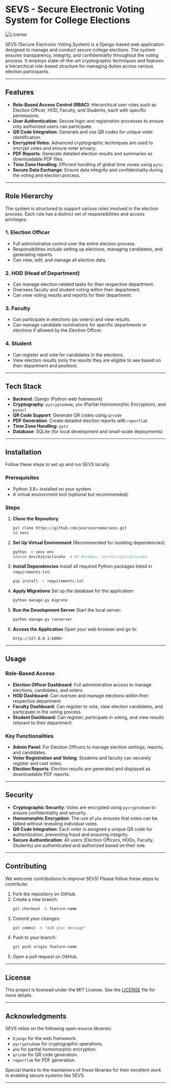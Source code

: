 
# SEVS - Secure Electronic Voting System for College Elections
![License](https://img.shields.io/badge/license-MIT-blue.svg)

SEVS (Secure Electronic Voting System) is a Django-based web application designed to manage and conduct secure college elections. The system ensures transparency, integrity, and confidentiality throughout the voting process. It employs state-of-the-art cryptographic techniques and features a hierarchical role-based structure for managing duties across various election participants.

---

## Features

- **Role-Based Access Control (RBAC)**: Hierarchical user roles such as Election Officer, HOD, Faculty, and Students, each with specific permissions.
- **User Authentication**: Secure login and registration processes to ensure only authorized users can participate.
- **QR Code Integration**: Generate and use QR codes for unique voter identification.
- **Encrypted Votes**: Advanced cryptographic techniques are used to encrypt votes and ensure voter privacy.
- **PDF Reports**: Generate detailed election results and summaries as downloadable PDF files.
- **Time Zone Handling**: Efficient handling of global time zones using `pytz`.
- **Secure Data Exchange**: Ensure data integrity and confidentiality during the voting and election process.

---

## Role Hierarchy

The system is structured to support various roles involved in the election process. Each role has a distinct set of responsibilities and access privileges:

### 1. **Election Officer**
   - Full administrative control over the entire election process.
   - Responsibilities include setting up elections, managing candidates, and generating reports.
   - Can view, edit, and manage all election data.

### 2. **HOD (Head of Department)**
   - Can manage election-related tasks for their respective department.
   - Oversees faculty and student voting within their department.
   - Can view voting results and reports for their department.

### 3. **Faculty**
   - Can participate in elections (as voters) and view results.
   - Can manage candidate nominations for specific departments or elections if allowed by the Election Officer.

### 4. **Student**
   - Can register and vote for candidates in the elections.
   - View election results (only the results they are eligible to see based on their department and position).

---

## Tech Stack

- **Backend**: Django (Python web framework)
- **Cryptography**: `pycryptodome`, `phe` (Partial Homomorphic Encryption), and `pynacl`
- **QR Code Support**: Generate QR codes using `qrcode`
- **PDF Generation**: Create detailed election reports with `reportlab`
- **Time Zone Handling**: `pytz`
- **Database**: SQLite (for local development and small-scale deployments)

---

## Installation

Follow these steps to set up and run SEVS locally:

### Prerequisites

- Python 3.8+ installed on your system.
- A virtual environment tool (optional but recommended).

### Steps

1. **Clone the Repository**
   ```bash
   git clone https://github.com/yourusername/sevs.git
   cd sevs
   ```

2. **Set Up Virtual Environment**
   (Recommended for isolating dependencies)
   ```bash
   python -m venv env
   source env/bin/activate  # On Windows: env\Scripts\activate
   ```

3. **Install Dependencies**
   Install all required Python packages listed in `requirements.txt`:
   ```bash
   pip install -r requirements.txt
   ```

4. **Apply Migrations**
   Set up the database for the application:
   ```bash
   python manage.py migrate
   ```

5. **Run the Development Server**
   Start the local server:
   ```bash
   python manage.py runserver
   ```

6. **Access the Application**
   Open your web browser and go to:
   ```
   http://127.0.0.1:8000/
   ```

---

## Usage

### Role-Based Access

- **Election Officer Dashboard**: Full administrative access to manage elections, candidates, and voters.
- **HOD Dashboard**: Can oversee and manage elections within their respective department.
- **Faculty Dashboard**: Can register to vote, view election candidates, and participate in the voting process.
- **Student Dashboard**: Can register, participate in voting, and view results relevant to their department.

### Key Functionalities

- **Admin Panel**: For Election Officers to manage election settings, reports, and candidates.
- **Voter Registration and Voting**: Students and faculty can securely register and cast votes.
- **Election Reports**: Election results are generated and displayed as downloadable PDF reports.

---

## Security

- **Cryptographic Security**: Votes are encrypted using `pycryptodome` to ensure confidentiality and security.
- **Homomorphic Encryption**: The use of `phe` ensures that votes can be tallied without revealing individual votes.
- **QR Code Integration**: Each voter is assigned a unique QR code for authentication, preventing fraud and ensuring integrity.
- **Secure Authentication**: All users (Election Officers, HODs, Faculty, Students) are authenticated and authorized based on their role.

---

## Contributing

We welcome contributions to improve SEVS! Please follow these steps to contribute:

1. Fork the repository on GitHub.
2. Create a new branch:
   ```bash
   git checkout -b feature-name
   ```
3. Commit your changes:
   ```bash
   git commit -m "Add your message"
   ```
4. Push to your branch:
   ```bash
   git push origin feature-name
   ```
5. Open a pull request on GitHub.

---

## License

This project is licensed under the MIT License. See the [LICENSE](LICENSE) file for more details.

---

## Acknowledgments

SEVS relies on the following open-source libraries:
- `Django` for the web framework.
- `pycryptodome` for cryptographic operations.
- `phe` for partial homomorphic encryption.
- `qrcode` for QR code generation.
- `reportlab` for PDF generation.

Special thanks to the maintainers of these libraries for their excellent work in enabling secure systems like SEVS.

---
